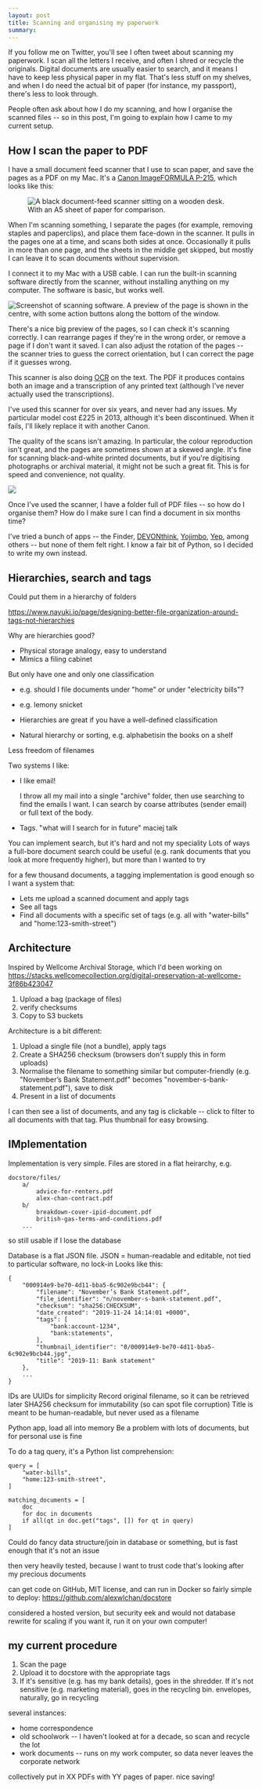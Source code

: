```yaml
---
layout: post
title: Scanning and organising my paperwork
summary:
---
```


If you follow me on Twitter, you'll see I often tweet about scanning my paperwork.
I scan all the letters I receive, and often I shred or recycle the originals.
Digital documents are usually easier to search, and it means I have to keep less physical paper in my flat.
That's less stuff on my shelves, and when I do need the actual bit of paper (for instance, my passport), there's less to look through.

People often ask about how I do my scanning, and how I organise the scanned files -- so in this post, I'm going to explain how I came to my current setup.



## How I scan the paper to PDF

I have a small document feed scanner that I use to scan paper, and save the pages as a PDF on my Mac.
It's a [Canon ImageFORMULA P-215], which looks like this:

<figure>
  <img src="/images/2019/canon_scanner.jpg" alt="A black document-feed scanner sitting on a wooden desk.">
  <figcaption>With an A5 sheet of paper for comparison.</figcaption>
</figure>

When I'm scanning something, I separate the pages (for example, removing staples and paperclips), and place them face-down in the scanner.
It pulls in the pages one at a time, and scans both sides at once.
Occasionally it pulls in more than one page, and the sheets in the middle get skipped, but mostly I can leave it to scan documents without supervision.

I connect it to my Mac with a USB cable.
I can run the built-in scanning software directly from the scanner, without installing anything on my computer.
The software is basic, but works well.

<img src="/images/2019/canon_scanner.png" alt="Screenshot of scanning software. A preview of the page is shown in the centre, with some action buttons along the bottom of the window.">

There's a nice big preview of the pages, so I can check it's scanning correctly.
I can rearrange pages if they're in the wrong order, or remove a page if I don't want it saved.
I can also adjust the rotation of the pages -- the scanner tries to guess the correct orientation, but I can correct the page if it guesses wrong.

This scanner is also doing [OCR] on the text.
The PDF it produces contains both an image and a transcription of any printed text (although I've never actually used the transcriptions).

I've used this scanner for over six years, and never had any issues.
My particular model cost £225 in 2013, although it's been discontinued.
When it fails, I'll likely replace it with another Canon.

The quality of the scans isn't amazing.
In particular, the colour reproduction isn't great, and the pages are sometimes shown at a skewed angle.
It's fine for scanning black-and-white printed documents, but if you're digitising photographs or archival material, it might not be such a great fit.
This is for speed and convenience, not quality.

<img src="/images/2019/scans_folder.png">

Once I've used the scanner, I have a folder full of PDF files -- so how do I organise them?
How do I make sure I can find a document in six months time?

I've tried a bunch of apps -- the Finder, [DEVONthink], [Yojimbo], [Yep], among others -- but none of them felt right.
I know a fair bit of Python, so I decided to write my own instead.

[Canon ImageFORMULA P-215]: https://www.usa.canon.com/internet/portal/us/home/support/details/scanners/support-document-scanner/imageformula-p-215-scan-tini-personal-document-scanner
[OCR]: https://en.wikipedia.org/wiki/Optical_character_recognition
[DEVONthink]: https://www.devontechnologies.com/
[Yojimbo]: https://www.barebones.com/products/yojimbo/
[Yep]: http://ironicsoftware.com/yep/



## Hierarchies, search and tags

Could put them in a hierarchy of folders

https://www.nayuki.io/page/designing-better-file-organization-around-tags-not-hierarchies

Why are hierarchies good?
* Physical storage analogy, easy to understand
* Mimics a filing cabinet

But only have one and only one classification
* e.g. should I file documents under "home" or under "electricity bills"?
* e.g. lemony snicket

* Hierarchies are great if you have a well-defined classification
* Natural hierarchy or sorting, e.g. alphabetisin the books on a shelf

Less freedom of filenames

Two systems I like:
* I like email!

	I throw all my mail into a single "archive" folder, then use searching to find the emails I want.
	I can search by coarse attributes (sender email) or full text of the body.

* Tags.
	"what will I search for in future"
	maciej talk

You can implement search, but it's hard and not my speciality
Lots of ways a full-bore document search could be useful (e.g. rank documents that you look at more frequently higher), but more than I wanted to try

for a few thousand documents, a tagging implementation is good enough
so I want a system that:

* Lets me upload a scanned document and apply tags
* See all tags
* Find all documents with a specific set of tags (e.g. all with "water-bills" and "home:123-smith-street")





## Architecture

Inspired by Wellcome Archival Storage, which I'd been working on
https://stacks.wellcomecollection.org/digital-preservation-at-wellcome-3f86b423047

1. Upload a bag (package of files)
2. verify checksums
3. Copy to S3 buckets

Architecture is a bit different:

1. Upload a single file (not a bundle), apply tags
2. Create a SHA256 checksum (browsers don't supply this in form uploads)
3. Normalise the filename to something similar but computer-friendly (e.g. "November’s Bank Statement.pdf" becomes "november-s-bank-statement.pdf"), save to disk
4. Present in a list of documents

I can then see a list of documents, and any tag is clickable -- click to filter to all documents with that tag.
Plus thumbnail for easy browsing.



## IMplementation

Implementation is very simple.
Files are stored in a flat heirarchy, e.g.

	docstore/files/
		a/
			advice-for-renters.pdf
			alex-chan-contract.pdf
		b/
			breakdown-cover-ipid-document.pdf
			british-gas-terms-and-conditions.pdf
		...

so still usable if I lose the database

Database is a flat JSON file.
JSON = human-readable and editable, not tied to particular software, no lock-in
Looks like this:

	{
		"000914e9-be70-4d11-bba5-6c902e9bcb44": {
			"filename": "November’s Bank Statement.pdf",
			"file_identifier": "n/november-s-bank-statement.pdf",
			"checksum": "sha256:CHECKSUM",
			"date_created": "2019-11-24 14:14:01 +0000",
			"tags": [
				"bank:account-1234",
				"bank:statements",
			],
			"thumbnail_identifier": "0/000914e9-be70-4d11-bba5-6c902e9bcb44.jpg",
			"title": "2019-11: Bank statement"
		},
		...
	}

IDs are UUIDs for simplicity
Record original filename, so it can be retrieved later
SHA256 checksum for immutability (so can spot file corruption)
Title is meant to be human-readable, but never used as a filename

Python app, load all into memory
Be a problem with lots of documents, but for personal use is fine

To do a tag query, it's a Python list comprehension:

	query = [
		"water-bills",
		"home:123-smith-street",
	]

	matching_documents = [
		doc
		for doc in documents
		if all(qt in doc.get("tags", []) for qt in query)
	]

Could do fancy data structure/join in database or something, but is fast enough that it's not an issue

then very heavily tested, because I want to trust code that's looking after my precious documents

can get code on GitHub, MIT license, and can run in Docker so fairly simple to deploy: https://github.com/alexwlchan/docstore

considered a hosted version, but security eek and would not database rewrite for scaling
if you want it, run it on your own computer!


## my current procedure

1. Scan the page
2. Upload it to docstore with the appropriate tags
3. If it's sensitive (e.g. has my bank details), goes in the shredder. If it's not sensitive (e.g. marketing material), goes in the recycling bin. envelopes, naturally, go in recycling

several instances:

* home correspondence
* old schoolwork -- I haven't looked at for a decade, so scan and recycle the lot
* work documents -- runs on my work computer, so data never leaves the corporate network

collectively put in XX PDFs with YY pages of paper.
nice saving!
